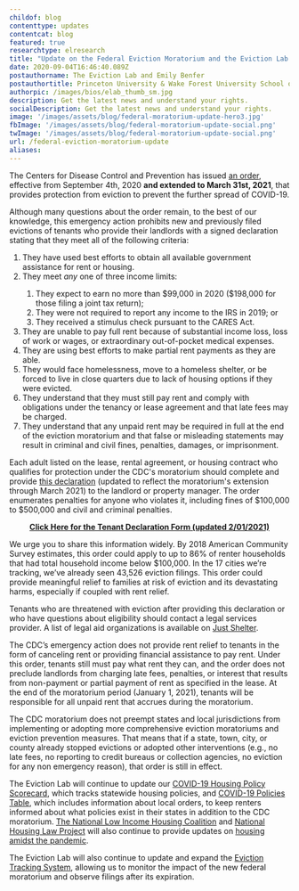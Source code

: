 ```yaml
---
childof: blog
contenttype: updates
contentcat: blog
featured: true
researchtype: elresearch
title: "Update on the Federal Eviction Moratorium and the Eviction Lab's COVID-19 Projects"
date: 2020-09-04T16:46:40.089Z
postauthorname: The Eviction Lab and Emily Benfer
postauthortitle: Princeton University & Wake Forest University School of Law
authorpic: /images/bios/elab_thumb_sm.jpg
description: Get the latest news and understand your rights.
socialDescription: Get the latest news and understand your rights.
image: '/images/assets/blog/federal-moratorium-update-hero3.jpg'
fbImage: '/images/assets/blog/federal-moratorium-update-social.png'
twImage: '/images/assets/blog/federal-moratorium-update-social.png'
url: /federal-eviction-moratorium-update
aliases:
---
```


The Centers for Disease Control and Prevention has issued <a href="https://www.federalregister.gov/documents/2020/09/04/2020-19654/temporary-halt-in-residential-evictions-to-prevent-the-further-spread-of-covid-19" target="_blank">an order</a>, effective from September 4th, 2020 **and extended to March 31st, 2021**, that provides protection from eviction to prevent the further spread of COVID-19. 

Although many questions about the order remain, to the best of our knowledge, this emergency action prohibits new and previously filed evictions of tenants who provide their landlords with a signed declaration stating that they meet all of the following criteria: 

<ol>
  <li>They have used best efforts to obtain all available government assistance for rent or housing.</li>
  <li>They meet <i>any</i> one of three income limits:</li>
  <ol>
    <li>They expect to earn no more than $99,000 in 2020 ($198,000 for those filing a joint tax return);</li>
    <li>They were not required to report any income to the IRS in 2019; or</li>
    <li>They received a stimulus check pursuant to the CARES Act.</li>
  </ol>
  <li>They are unable to pay full rent because of substantial income loss, loss of work or wages, or extraordinary out-of-pocket medical expenses.</li>
  <li>They are using best efforts to make partial rent payments as they are able.</li>
  <li>They would face homelessness, move to a homeless shelter, or be forced to live in close quarters due to lack of housing options if they were evicted.</li>
  <li>They understand that they must still pay rent and comply with obligations under the tenancy or lease agreement and that late fees may be charged.</li>
  <li>They understand that any unpaid rent may be required in full at the end of the eviction moratorium and that false or misleading statements may result in criminal and civil fines, penalties, damages, or imprisonment.</li>
</ol>

Each adult listed on the lease, rental agreement, or housing contract who qualifies for protection under the CDC's moratorium should complete and provide <a href="https://www.cdc.gov/coronavirus/2019-ncov/downloads/EvictionDeclare_d508.pdf" download target="_blank">this declaration</a> (updated to reflect the moratorium's extension through March 2021) to the landlord or property manager. The order enumerates penalties for anyone who violates it, including fines of $100,000 to $500,000 and civil and criminal penalties.

<p style="text-align:center;"><strong><a href="https://www.cdc.gov/coronavirus/2019-ncov/downloads/EvictionDeclare_d508.pdf" download target="_blank">Click Here for the Tenant Declaration Form (updated 2/01/2021)</a></strong></p>

We urge you to share this information widely. By 2018 American Community Survey estimates, this order could apply to up to 86% of renter households that had total household income below $100,000. In the 17 cities we’re tracking, we’ve already seen 43,526 eviction filings. This order could provide meaningful relief to families at risk of eviction and its devastating harms, especially if coupled with rent relief.

Tenants who are threatened with eviction after providing this declaration or who have questions about eligibility should contact a legal services provider. A list of legal aid organizations is available on <a href="https://justshelter.org/community-resources" target="_blank">Just Shelter</a>. 

The CDC’s emergency action does not provide rent relief to tenants in the form of canceling rent or providing financial assistance to pay rent. Under this order, tenants still must pay what rent they can, and the order does not preclude landlords from charging late fees, penalties, or interest that results from non-payment or partial payment of rent as specified in the lease. At the end of the moratorium period (January 1, 2021), tenants will be responsible for all unpaid rent that accrues during the moratorium. 

The CDC moratorium does not preempt states and local jurisdictions from implementing or adopting more comprehensive eviction moratoriums and eviction prevention measures. That means that if a state, town, city, or county already stopped evictions or adopted other interventions (e.g., no late fees, no reporting to credit bureaus or collection agencies, no eviction for any non emergency reason), that order is still in effect. 

The Eviction Lab will continue to update our <a href="/covid-policy-scorecard">COVID-19 Housing Policy Scorecard</a>, which tracks statewide housing policies, and <a href="/covid-eviction-policies">COVID-19 Policies Table</a>, which includes information about local orders, to keep renters informed about what policies exist in their states in addition to the CDC moratorium. <a href="https://nlihc.org/coronavirus-and-housing-homelessness" target="_blank">The National Low Income Housing Coalition</a> and <a href="https://www.nhlp.org/campaign/protecting-renter-and-homeowner-rights-during-our-national-health-crisis-2/" target="_blank">National Housing Law Project</a> will also continue to provide updates on <a href="https://mailchi.mp/nlihc.org/cta_090420-1202466?e=168ba82720" target="_blank">housing amidst the pandemic</a>.

The Eviction Lab will also continue to update and expand the <a href="/eviction-tracking/">Eviction Tracking System</a>, allowing us to monitor the impact of the new federal moratorium and observe filings after its expiration.
